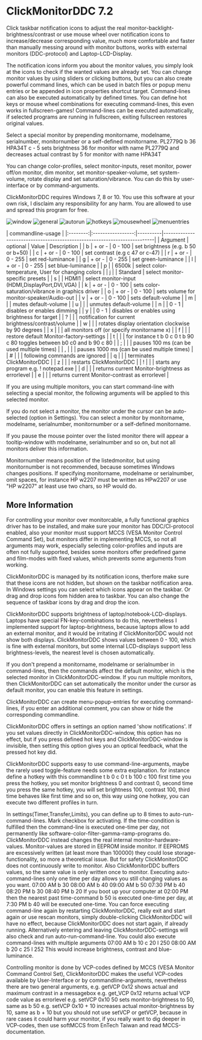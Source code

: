 # ClickMonitorDDC 7.2

Click taskbar notification icons to adjust the real monitor-backlight-brightness/contrast
or use mouse wheel over notification icons to increase/decrease corresponding value,
much more comfortable and faster than manually messing around with monitor buttons,
works with external monitors (DDC-protocol) and Laptop-LCD-Display.

The notification icons inform you about the monitor values,
you simply look at the icons to check if the wanted values are already set.
You can change monitor values by using sliders or clicking buttons,
but you can also create powerful command lines, which can be used in batch files
or popup menu entries or be appended in icon properties shortcut target.
Command-lines can also be executed automatically by defined times.
You can define hot keys or mouse wheel combinations for executing command-lines,
this even works in fullscreen-games!
Command-lines can be executed automatically, if selected programs are running in fullscreen,
exiting fullscreen restores original values.

Select a special monitor by prepending monitorname, modelname, serialnumber,
monitornumber or a self-defined monitorname.
PL2779Q b 36 HPA34T c - 5 sets brightness 36 for monitor with name PL2779Q
and decreases actual contrast by 5 for monitor with name HPA34T

You can change color-profiles, select monitor-inputs, reset monitor, power off/on monitor,
dim monitor, set monitor-speaker-volume, set system-volume, rotate display and
set saturation/vibrance.
You can do this by user-interface or by command-arguments.

ClickMonitorDDC requires Windows 7, 8 or 10.
You use this software at your own risk, I disclaim any responsibility for any harm.
You are allowed to use and spread this program for free.

![window](images/monitor.png)
![general](image/general.png)
![autorun](images/autorun.png)
![hotkeys](images/hotkeys.png)
![mousewheel](images/mousewheel.png)
![menuentries](images/menuentries.png)

|                                               commandline-usage                                                    |
|:--------:|:-----------------:|----------|--------------------------------------------------------------------------|
| Argument |      optional     |   Value  |                                Description                               |
|     b    |       + or -      |  0 - 100 |                    set brightness (e.g. b 50 or b+50)                    |
|     c    |       + or -      |  0 - 100 |                      set contrast (e.g c 47 or c-47)                     |
|     r    |       + or -      |  0 - 255 |                             set red-luminance                            |
|     g    |       + or -      |  0 - 255 |                            set green-luminance                           |
|     l    |       + or -      |  0 - 255 |                            set blue-luminance                            |
|     p    |                   |   6500k  |            select color-temperature, User for changing colors            |
|     j    |                   | Standard |                      select monitor-specific presets                     |
|     s    |                   |   HDMI1  |              select monitor-input (HDMI,DisplayPort,DVI,VGA)             |
|     k    |       + or -      |  0 - 100 |             sets color-saturation/vibrance in graphics driver            |
|     o    |       + or -      |  0 - 100 |                 sets volume for monitor-speaker/Audio-out                |
|     v    |       + or -      |  0 - 100 |                            sets default-volume                           |
|     m    |                   |          |                           mutes default-volume                           |
|     u    |                   |          |                          unmutes default-volume                          |
|     n    |                   |   0 - 1  |                        disables or enables dimming                       |
|     y    |                   |   0 - 1  |              disables or enables using brightness for target             |
|     ?    |                   |          |            notification for current brightness/contrast/volume           |
|     w    |                   |          |            rotates display orientation clockwise by 90 degrees           |
|     x    |                   |          |                all monitors off (or specify monitorname x)               |
|     f    |                   |          |                 restore default Monitor-factory-settings                 |
|     t    |                   |          | for instance   t b 0 c 0 t b 90 c 80 toggles between b0 c0 and b 90 c 80 |
|     ;    |                   |          |                pauses 100 ms (can be used multiple times)                |
|     ,    |                   |          |                pauses 1000 ms (can be used multiple times)               |
|     #    |                   |          |                      following commands are ignored                      |
|     q    |                   |          |                        terminates ClickMonitorDDC                        |
|     z    |                   |          |                         restarts ClickMonitorDDC                         |
|     !    |                   |          |                   starts any program e.g. ! notepad.exe                  |
|     d    |                   |          |             returns current Monitor-brightness as errorlevel             |
|     e    |                   |          |              returns current Monitor-contrast as errorlevel              |

If you are using multiple monitors, you can start command-line with selecting a special monitor, the following arguments will be applied to this selected monitor. 

If you do not select a monitor, the monitor under the cursor can be auto-selected (option in Settings). You can select a monitor by monitorname, modelname, serialnumber, monitornumber or a self-defined monitorname.

If you pause the mouse pointer over the listed monitor there will appear a tooltip-window with modelname, serialnumber and so on, but not all monitors deliver this information.

Monitornumber means position of the listedmonitor, but using monitornumber is not recommended, because sometimes Windows changes positions. If specifying monitorname, modelname or serialnumber, omit spaces, for instance HP w2207 must be written as HPw2207 or use "HP w2207" at least use two chars, so HP would do.

## More Information
For controlling your monitor over monitorcable, a fully functional graphics driver has to be installed, and make sure your monitor
has DDC/CI-protocol enabled, also your monitor must support MCCS (VESA Monitor Control Command Set), but monitors differ
in implementing MCCS, so not all arguments may work, especially selecting color-profiles and inputs are often not fully supported,
besides some monitors offer predefined game and film-modes with fixed values, which prevents some arguments from working.

ClickMonitorDDC is managed by its notification icons, therfore make sure that these icons are not hidden,
but shown on the taskbar notification area. In Windows settings you can select which icons appear on the taskbar.
Or drag and drop icons fom hidden area to taskbar. You can also change the sequence of taskbar icons by drag and drop the icon.

ClickMonitorDDC supports brightness of laptop/notebook-LCD-displays. Laptops have special FN-key-combinations to do this,
nevertheless I implemented support for laptop-brightness, because laptops allow to add an external monitor,
and it would be irritating if ClickMonitorDDC would not show both displays.
ClickMonitorDDC shows values between 0 - 100, which is fine with external monitors,
but some internal LCD-displays support less brightness-levels, the nearest level is chosen automatically.

If you don't prepend a monitorname, modelname or serialnumber in command-lines, then the commands affect the default monitor,
which is the selected monitor in ClickMonitorDDC-window. If you run multiple monitors, then ClickMonitorDDC can set
automatically the monitor under the cursor as default monitor, you can enable this feature in settings.

ClickMonitorDDC can create menu-popup-entries for executing command-lines, if you enter an additional comment,
you can show or hide the corresponding commandline.

ClickMonitorDDC offers in settings an option named 'show notifications'. If you set values directly in ClickMonitorDDC-window,
this option has no effect, but if you press defined hot keys and ClickMonitorDDC-window is invisible,
then setting this option gives you an optical feedback, what the pressed hot key did.

ClickMonitorDDC supports easy to use command-line-arguments, maybe the rarely used toggle-feature needs some extra explanation.
for instance define a hotkey with this commandline
t b 0 c 0 t b 100 c 100
first time you press the hotkey, you set monitor brightness 0 and contrast 0,
second time you press the same hotkey, you will set brightness 100, contrast 100,
third time behaves like first time and so on, this way using one hotkey, you can execute two different profiles in turn.

In settings(Timer,Transfer,Limits), you can define up to 8 times to auto-run-command-lines. Mark checkbox for activating.
If the time-condition is fulfilled then the command-line is executed one-time per day, not permanently like
software-color-filter-gamma-ramp-programs do. ClickMonitorDDC instead changes the real internal monitor-hardware-values.
Monitor-values are stored in EEPROM inside monitor. If EEPROMS are excessively written (at least more than 100000)
they could lose storage-functionality, so more a theoretical issue. But for safety ClickMonitorDDC does not continuously
write to monitor. Also ClickMonitorDDC buffers values, so the same value is only written once to monitor.
Executing auto-command-lines only one time per day allows you still changing values as you want.
07:00 AM b 30
08:00 AM b 40
09:00 AM b 50
07:30 PM b 40
08:20 PM b 30
08:40 PM b 20
If you boot up your computer at 02:00 PM then the nearest past time-command b 50 is executed one-time per day,
at 7:30 PM b 40 will be executed one-time. You can force executing command-line again by restarting ClickMonitorDDC,
really exit and start again or use rescan monitors, simply double-clicking ClickMonitorDDC will have no effect,
because ClickMonitorDDC does not start again, if already running.
Alternatively entering and leaving ClickMonitorDDC-settings will also check and run auto-run-command-line.
You could also execute command-lines with multiple arguments
07:00 AM b 10 c 20 l 250
08:00 AM b 20 c 25 l 252
This would increase brightness, contrast and blue-luminance.

Controlling monitor is done by VCP-codes defined by MCCS (VESA Monitor Command Control Set),
ClickMonitorDDC makes the useful VCP-codes available by User-Interface or by commandline-arguments,
nevertheless there are two general arguments,
e.g.  getVCP 0x12         shows actual and maximum contrast in a messagebox
e.g.  get_VCP 0x12        returns actual VCP code value as errorlevel
e.g.  setVCP 0x10    50  sets monitor-brightness to 50, same as b 50
e.g.  setVCP 0x10 + 10  increases actual monitor-brightness by 10, same as b + 10
but you should not use setVCP or getVCP, because in rare cases it could harm your monitor,
if you really want to dig deeper in VCP-codes, then use softMCCS from EnTech Taiwan and read MCCS-documentation.
